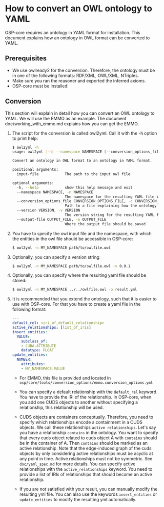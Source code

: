 # How to convert an OWL ontology to YAML

OSP-core requires an ontology in YAML format for installation.
This document explains how an ontology in OWL format can be
converted to YAML.

## Prerequisites

- We use owlready2 for the conversion. Therefore, the ontology
must be in one of the following formats: RDF/XML, OWL/XML, NTriples.
- Make sure you ran the reasoner and exported the inferred axioms.
- OSP-core must be installed

## Conversion

This section will explain in detail how you can convert an OWL ontology
to YAML. We will use the EMMO as an example.
The document doc/working_with_emmo.md explains how you can get the EMMO.

1. The script for the conversion is called owl2yml. Call it with the -h option
   to print help:

   ```sh
   $ owl2yml -h
   usage: owl2yml [-h] --namespace NAMESPACE [--conversion_options_file CONVERSION_OPTIONS_FILE] [--version VERSION] [--output-file OUTPUT_FILE] input-file

   Convert an ontology in OWL format to an ontology in YAML format.

   positional arguments:
     input-file            The path to the input owl file

   optional arguments:
     -h, --help            show this help message and exit
     --namespace NAMESPACE, -n NAMESPACE
                           The namespace for the resulting YAML file in UPPERCASE
     --conversion_options_file CONVERSION_OPTIONS_FILE, -c CONVERSION_OPTIONS_FILE
                           Path to a file explaining how the ontology should be transformed, s.t. it is compatible with osp-core
     --version VERSION, -v VERSION
                           The version string for the resulting YAML file
     --output-file OUTPUT_FILE, -o OUTPUT_FILE
                           Where the output file should be saved
   ```

2. You have to specify the owl input file and the namespace,
   with which the entities in the owl file should be accessible in OSP-core:

   ```sh
   $ owl2yml -n MY_NAMESPACE path/to/owlfile.owl
   ```

3. Optionally, you can specify a version string:

   ```sh
   $ owl2yml -n MY_NAMESPACE path/to/owlfile.owl -v 0.0.1
   ```

4. Optionally, you can specify where the resulting yaml file should be stored:

   ```sh
   $ owl2yml -n MY_NAMESPACE ../../owlfile.owl -o result.yml
   ```

5. It is recommended that you extend the ontology,
   such that it is easier to use with OSP-core.
   For that you have to create a yaml file in
   the following format:

   ```yaml
   ---
   default_rel: <iri_of_default_relationship>
   active_relationships: [list_of_iris]
   insert_entities:
     VALUE:
       subclass_of:
       - CUBA.ATTRIBUTE
       datatype: FLOAT
   update_entities:
     NUMBER:
       attributes:
       - MY_NAMESPACE.VALUE
   ```

   - For EMMO, this file is provided and located in `osp/core/tools/conversion_options/emmo.conversion_options.yml`

   - You can specify a default relationship with the `default_rel` keyword.
     You have to provide the IRI of the relationship.
     In OSP-core, when you add one CUDS objects to another without specifying a relationship, this relationship will be used.

   - CUDS objects are containers conceptually.
     Therefore, you need to specify which relationships encode a containment in a CUDS objects.
     We call these relationships `active relationships`.
     Let's say you have a relationship `contains` in the ontology.
     You want to specify that every cuds object related to cuds object A with `contains` should be in the container of A.
     Then `contains` should be marked as an active relationship.
     Note that the edge-induced graph of the cuds objects by only considering active relationships must be acyclic at any point in time.
     Active relationships must not be symmetric.
     See `doc/yaml_spec.md` for more details.
     You can specify active relationships with the `active_relationships` keyword.
     You need to provide a list of IRIs of relationships that should become an active relationship.

   - If you are not satisfied with your result, you can manually modify the resulting yml file.
     You can also use the keywords `insert_entities` or `update_entities` to modify the resulting
     yml automatically.

